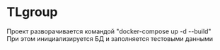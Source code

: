 # TLgroup
Проект разворачивается командой "docker-compose up -d --build" <br />
При этом инициализируется БД и заполняется тестовыми данными 
